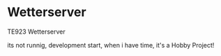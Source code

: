 Wetterserver
============

TE923 Wetterserver

its not runnig, development start, when i have time, it's a Hobby Project!
